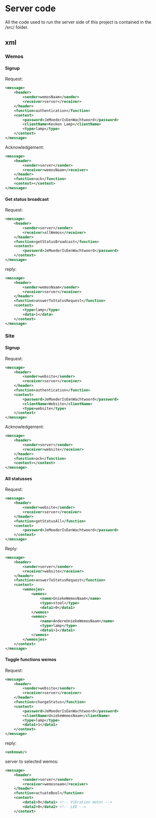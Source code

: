 # Server code

All the code used to run the server side of this project is contained in the /src/ folder.

## xml

### Wemos

#### Signup
Request:
```xml
<message>
    <header>
        <sender>wemosNaam</sender>
        <receiver>server</receiver>
    </header>
    <function>authentication</function>
    <context>
        <password>JeMoederIsEenWachtwoord</password>
        <clientName>Keuken Lamp</clientName>
        <type>lamp</type>
    </context>
</message>
```

Acknowledgement:
```xml
<message>
    <header>
        <sender>server</sender>
        <receiver>wemosNaam</receiver>
    </header>
    <function>ack</function>
    <context></context>
</message>
```

#### Get status broadcast
Request:
```xml
<message>
    <header>
        <sender>server</sender>
        <receiver>allWemos</receiver>
    </header>
    <function>getStatusBroadcast</function>
    <context>
        <password>JeMoederIsEenWachtwoord</password>
    </context>
</message>
```

reply:
```xml
<message>
    <header>
        <sender>wemosNaam</sender>
        <receiver>server</receiver>
    </header>
    <function>answerToStatusRequest</function>
    <context>
        <type>lamp</type>
        <data>1</data>
    </context>
</message>
```


### Site

#### Signup
Request:
```xml
<message>
    <header>
        <sender>website</sender>
        <receiver>server</receiver>
    </header>
    <function>authentication</function>
    <context>
        <password>JeMoederIsEenWachtwoord</password>
        <clientName>Website</clientName>
        <type>website</type>
    </context>
</message>
```

Acknowledgement:
```xml
<message>
    <header>
        <sender>server</sender>
        <receiver>website</receiver>
    </header>
    <function>ack</function>
    <context></context>
</message>
```

#### All statusses
Request:
```xml
<message>
    <header>
        <sender>website</sender>
        <receiver>server</receiver>
    </header>
    <function>getStatusAll</function>
    <context>
        <password>JeMoederIsEenWachtwoord</password>
    </context>
</message>
```

Reply:
```xml
<message>
    <header>
        <sender>server</sender>
        <receiver>website</receiver>
    </header>
    <function>answerToStatusRequest</function>
    <context>
        <wemosjes>
            <wemos>
                <name>UniekeWemosNaam</name>
                <type>stoel</type>
                <data1>0</data1>
            </wemos>
            <wemos>
                <name>AndereUniekeWemosNaam</name>
                <type>lamp</type>
                <data1>1</data1>
            </wemos>
        </wemosjes>
    </context>
</message>
```

#### Toggle functions wemos
Request:
```xml
<message>
	<header>
		<sender>website</sender>
		<receiver>server</receiver>
	</header>
	<function>changeStatus</function>
	<context>
		<password>JeMoederIsEenWachtwoord</password>
        <clientName>UniekeWemosNaam</clientName>
        <type>lamp</type>
        <data1>1</data1>
	</context>
</message>
```

reply:
```xml
<unknown/>
```

server to selected wemos:
```xml
<message>
    <header>
        <sender>server</sender>
        <receiver>wemosnaam</receiver>
    </header>
    <function>actuateBool</function>
    <context>
        <data1>0</data1> <!-- Vibration motor -->
        <data2>0</data2> <!-- LED -->
    </context>
```
</message>

